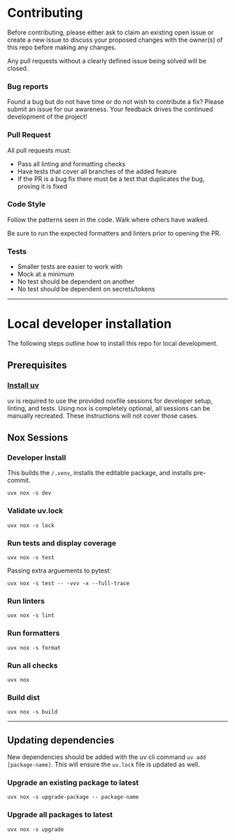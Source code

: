 # Contributing

Before contributing, please either ask to claim an existing open issue or create
a new issue to discuss your proposed changes with the owner(s) of this repo
before making any changes.

Any pull requests without a clearly defined issue being solved will be closed.

### Bug reports

Found a bug but do not have time or do not wish to contribute a fix? Please
submit an issue for our awareness. Your feedback drives the continued
development of the project!

### Pull Request

All pull requests must:

- Pass all linting and formatting checks
- Have tests that cover all branches of the added feature
- If the PR is a bug fix there must be a test that duplicates the bug, proving
  it is fixed

### Code Style

Follow the patterns seen in the code. Walk where others have walked.

Be sure to run the expected formatters and linters prior to opening the PR.

### Tests

  - Smaller tests are easier to work with
  - Mock at a minimum
  - No test should be dependent on another
  - No test should be dependent on secrets/tokens

---

# Local developer installation

The following steps outline how to install this repo for local development.

## Prerequisites

### [Install uv](https://docs.astral.sh/uv/getting-started/installation/)

uv is required to use the provided noxfile sessions for developer setup,
linting, and tests. Using nox is completely optional, all sessions can be
manually recreated. These instructions will not cover those cases.

## Nox Sessions

### Developer Install

This builds the `/.venv`, installs the editable package, and installs
pre-commit.

```console
uvx nox -s dev
```

### Validate uv.lock

```console
uvx nox -s lock
```

### Run tests and display coverage

```console
uvx nox -s test
```

Passing extra arguements to pytest:

```console
uvx nox -s test -- -vvv -x --full-trace
```

### Run linters

```console
uvx nox -s lint
```

### Run formatters

```console
uvx nox -s format
```

### Run all checks

```console
uvx nox
```

### Build dist

```console
uvx nox -s build
```

---

## Updating dependencies

New dependencies should be added with the uv cli command `uv add
[package-name]`. This will ensure the `uv.lock` file is updated as well.

### Upgrade an existing package to latest

```console
uvx nox -s upgrade-package -- package-name
```

### Upgrade all packages to latest

```console
uvx nox -s upgrade
```
